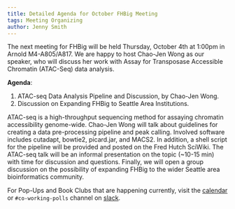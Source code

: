 ```yaml
---
title: Detailed Agenda for October FHBig Meeting
tags: Meeting Organizing
author: Jenny Smith
---
```


The next meeting for FHBig will be held Thursday, October 4th at 1:00pm in Arnold M4-A805/A817. We are happy to host Chao-Jen Wong as our speaker, who will discuss her work with Assay for Transposase Accessible Chromatin (ATAC-Seq) data analysis.  

**Agenda**:
1. ATAC-seq Data Analysis Pipeline and Discussion, by Chao-Jen Wong.
2.	Discussion on Expanding FHBig to Seattle Area Institutions.

ATAC-seq is a high-throughput sequencing method for assaying chromatin accessibility genome-wide. Chao-Jen Wong will talk about guidelines for creating a data pre-processing pipeline and peak calling. Involved software includes cutadapt, bowtie2, picard.jar, and MACS2. In addition, a shell script for the pipeline will be provided and posted on the Fred Hutch SciWiki. The ATAC-seq talk will be an informal presentation on the topic (~10-15 min) with time for discussion and questions.  Finally, we will open a group discussion on the possibility of expanding FHBig to the wider Seattle area bioinformatics community.

For Pop-Ups and Book Clubs that are happening currently, visit the [calendar](https://fredhutch.github.io/FHBig/calendar/) or `#co-working-polls` channel on [slack](https://fhbig.slack.com/).
